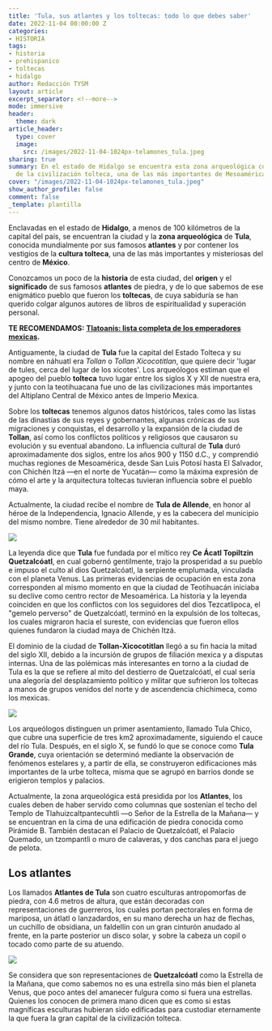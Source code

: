 ```yaml
---
title: 'Tula, sus atlantes y los toltecas: todo lo que debes saber'
date: 2022-11-04 00:00:00 Z
categories:
- HISTORIA
tags:
- historia
- prehispanico
- toltecas
- hidalgo
author: Redacción TYSM
layout: article
excerpt_separator: <!--more-->
mode: immersive
header:
  theme: dark
article_header:
  type: cover
  image:
    src: /images/2022-11-04-1024px-telamones_tula.jpeg
sharing: true
summary: En el estado de Hidalgo se encuentra esta zona arqueológica con los vestigios
  de la civilización tolteca, una de las más importantes de Mesoamérica
cover: "/images/2022-11-04-1024px-telamones_tula.jpeg"
show_author_profile: false
comment: false
_template: plantilla
---
```







Enclavadas en el estado de **Hidalgo**, a menos de 100 kilómetros de la capital del país, se encuentran la ciudad y la **zona arqueológica** de **Tula**, conocida mundialmente por sus famosos **atlantes** y por contener los vestigios de la **cultura tolteca**, una de las más importantes y misteriosas del centro de **México**.

Conozcamos un poco de la **historia** de esta ciudad, del **origen** y el **significado** de sus famosos **atlantes** de piedra, y de lo que sabemos de ese enigmático pueblo que fueron los **toltecas**, de cuya sabiduría se han querido colgar algunos autores de libros de espiritualidad y superación personal.

**TE RECOMENDAMOS:** [**Tlatoanis: lista completa de los emperadores mexicas**](https://blog.tonoysumariachi.com/historia/2022/06/08/tlatoanis-lista-completa-de-los-emperadores-mexicas.html)**.**

Antiguamente, la ciudad de **Tula** fue la capital del Estado Tolteca y su nombre en náhuatl era _Tollan_ o _Tollan Xicocotitlan_, que quiere decir 'lugar de tules, cerca del lugar de los xicotes'. Los arqueólogos estiman que el apogeo del pueblo **tolteca** tuvo lugar entre los siglos X y XII de nuestra era, y junto con la teotihuacana fue uno de las civilizaciones más importantes del Altiplano Central de México antes de Imperio Mexica.

Sobre los **toltecas** tenemos algunos datos históricos, tales como las listas de las dinastías de sus reyes y gobernantes, algunas crónicas de sus migraciones y conquistas, el desarrollo y la expansión de la ciudad de **Tollan**, así como los conflictos políticos y religiosos que causaron su evolución y su eventual abandono. La influencia cultural de **Tula** duró aproximadamente dos siglos, entre los años 900 y 1150 d.C., y comprendió muchas regiones de Mesoamérica, desde San Luis Potosí hasta El Salvador, con Chichén Itzá —en el norte de Yucatán— como la máxima expresión de cómo el arte y la arquitectura toltecas tuvieran influencia sobre el pueblo maya.

Actualmente, la ciudad recibe el nombre de **Tula de Allende**, en honor al héroe de la Independencia, Ignacio Allende, y es la cabecera del municipio del mismo nombre. Tiene alrededor de 30 mil habitantes.

![](https://upload.wikimedia.org/wikipedia/commons/thumb/a/a9/TulaSite117.JPG/1024px-TulaSite117.JPG)

La leyenda dice que **Tula** fue fundada por el mítico rey **Ce Ácatl Topiltzin Quetzalcóatl**, en cual gobernó gentilmente, trajo la prosperidad a su pueblo e impuso el culto al dios Quetzalcóatl, la serpiente emplumada, vinculada con el planeta Venus. Las primeras evidencias de ocupación en esta zona corresponden al mismo momento en que la ciudad de Teotihuacán iniciaba su declive como centro rector de Mesoamérica. La historia y la leyenda coinciden en que los conflictos con los seguidores del dios Tezcatlipoca, el "gemelo perverso" de Quetzalcóatl, terminó en la expulsión de los toltecas, los cuales migraron hacia el sureste, con evidencias que fueron ellos quienes fundaron la ciudad maya de Chichén Itzá.

El dominio de la ciudad de **Tollan-Xicocotitlan** llegó a su fin hacia la mitad del siglo XII, debido a la incursión de grupos de filiación mexica y a disputas internas. Una de las polémicas más interesantes en torno a la ciudad de Tula es la que se refiere al mito del destierro de Quetzalcóatl, el cual sería una alegoría del desplazamiento político y militar que sufrieron los toltecas a manos de grupos venidos del norte y de ascendencia chichimeca, como los mexicas.

![](https://upload.wikimedia.org/wikipedia/commons/4/4e/Quetzalc%C3%B3atl_5.jpg)

Los arqueólogos distinguen un primer asentamiento, llamado Tula Chico, que cubre una superficie de tres km2 aproximadamente, siguiendo el cauce del río Tula. Después, en el siglo X, se fundó lo que se conoce como **Tula Grande**, cuya orientación se determinó mediante la observación de fenómenos estelares y, a partir de ella, se construyeron edificaciones más importantes de la urbe tolteca, misma que se agrupó en barrios donde se erigieron templos y palacios.

Actualmente, la zona arqueológica está presidida por los **Atlantes**, los cuales deben de haber servido como columnas que sostenían el techo del Templo de Tlahuizcaltpantecuhtli —o Señor de la Estrella de la Mañana— y se encuentran en la cima de una edificación de piedra conocida como Pirámide B. También destacan el Palacio de Quetzalcóatl, el Palacio Quemado, un tzompantli o muro de calaveras, y dos canchas para el juego de pelota.

## Los atlantes

Los llamados **Atlantes de Tula** son cuatro esculturas antropomorfas de piedra, con 4.6 metros de altura, que están decoradas con representaciones de guerreros, los cuales portan pectorales en forma de mariposa, un átlatl o lanzadardos, en su mano derecha un haz de flechas, un cuchillo de obsidiana, un faldellín con un gran cinturón anudado al frente, en la parte posterior un disco solar, y sobre la cabeza un copil o tocado como parte de su atuendo.

![](https://upload.wikimedia.org/wikipedia/commons/thumb/d/d5/El_Atlante_de_Tula.jpg/674px-El_Atlante_de_Tula.jpg)

Se considera que son representaciones de **Quetzalcóatl** como la Estrella de la Mañana, que como sabemos no es una estrella sino más bien el planeta Venus, que poco antes del amanecer fulgura como si fuera una estrellas. Quienes los conocen de primera mano dicen que es como si estas magníficas esculturas hubieran sido edificadas para custodiar eternamente la que fuera la gran capital de la civilización tolteca.
